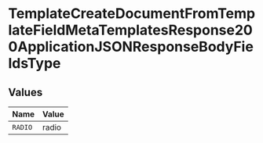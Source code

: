 # TemplateCreateDocumentFromTemplateFieldMetaTemplatesResponse200ApplicationJSONResponseBodyFieldsType


## Values

| Name    | Value   |
| ------- | ------- |
| `RADIO` | radio   |